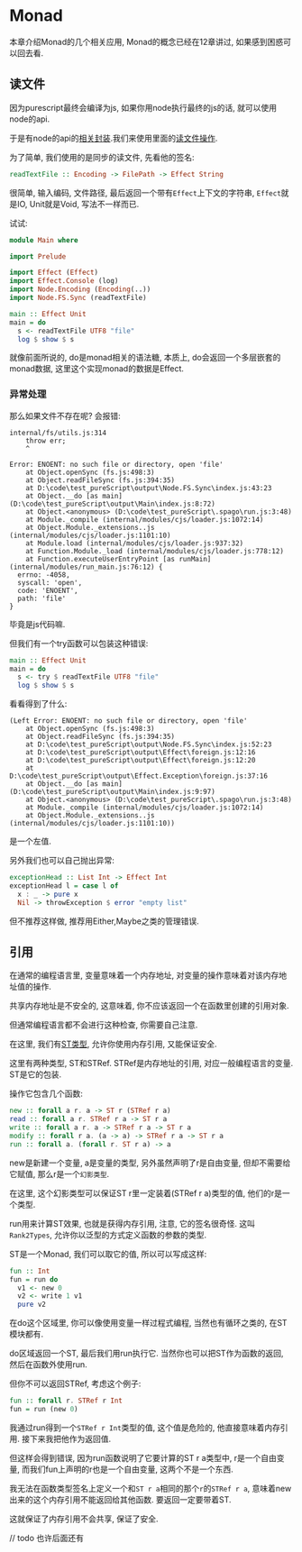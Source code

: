 # Monad

本章介绍Monad的几个相关应用, Monad的概念已经在12章讲过, 如果感到困惑可以回去看.

## 读文件

因为purescript最终会编译为js, 如果你用node执行最终的js的话, 就可以使用node的api.

于是有node的api的[相关封装](https://pursuit.purescript.org/packages/purescript-node-fs/5.0.1/docs/Node.FS.Async).我们来使用里面的[读文件操作](https://pursuit.purescript.org/packages/purescript-node-fs/5.0.1/docs/Node.FS.Sync#v:readTextFile).

为了简单, 我们使用的是同步的读文件, 先看他的签名:

```haskell
readTextFile :: Encoding -> FilePath -> Effect String
```

很简单, 输入编码, 文件路径, 最后返回一个带有`Effect`上下文的字符串, `Effect`就是IO, Unit就是Void, 写法不一样而已.

试试:

```haskell
module Main where

import Prelude

import Effect (Effect)
import Effect.Console (log)
import Node.Encoding (Encoding(..))
import Node.FS.Sync (readTextFile)

main :: Effect Unit
main = do
  s <- readTextFile UTF8 "file"
  log $ show $ s
```

就像前面所说的, do是monad相关的语法糖, 本质上, do会返回一个多层嵌套的monad数据, 这里这个实现monad的数据是Effect.

### 异常处理

那么如果文件不存在呢? 会报错:

```shell
internal/fs/utils.js:314
    throw err;
    ^

Error: ENOENT: no such file or directory, open 'file'
    at Object.openSync (fs.js:498:3)
    at Object.readFileSync (fs.js:394:35)
    at D:\code\test_pureScript\output\Node.FS.Sync\index.js:43:23
    at Object.__do [as main] (D:\code\test_pureScript\output\Main\index.js:8:72)
    at Object.<anonymous> (D:\code\test_pureScript\.spago\run.js:3:48)
    at Module._compile (internal/modules/cjs/loader.js:1072:14)
    at Object.Module._extensions..js (internal/modules/cjs/loader.js:1101:10)
    at Module.load (internal/modules/cjs/loader.js:937:32)
    at Function.Module._load (internal/modules/cjs/loader.js:778:12)
    at Function.executeUserEntryPoint [as runMain] (internal/modules/run_main.js:76:12) {
  errno: -4058,
  syscall: 'open',
  code: 'ENOENT',
  path: 'file'
}
```

毕竟是js代码嘛.

但我们有一个try函数可以包装这种错误:

```haskell
main :: Effect Unit
main = do
  s <- try $ readTextFile UTF8 "file"
  log $ show $ s
```

看看得到了什么:

```shell
(Left Error: ENOENT: no such file or directory, open 'file'
    at Object.openSync (fs.js:498:3)
    at Object.readFileSync (fs.js:394:35)
    at D:\code\test_pureScript\output\Node.FS.Sync\index.js:52:23
    at D:\code\test_pureScript\output\Effect\foreign.js:12:16
    at D:\code\test_pureScript\output\Effect\foreign.js:12:20
    at D:\code\test_pureScript\output\Effect.Exception\foreign.js:37:16
    at Object.__do [as main] (D:\code\test_pureScript\output\Main\index.js:9:97)
    at Object.<anonymous> (D:\code\test_pureScript\.spago\run.js:3:48)
    at Module._compile (internal/modules/cjs/loader.js:1072:14)
    at Object.Module._extensions..js (internal/modules/cjs/loader.js:1101:10))
```

是一个左值.

另外我们也可以自己抛出异常:

```haskell
exceptionHead :: List Int -> Effect Int
exceptionHead l = case l of
  x : _ -> pure x
  Nil -> throwException $ error "empty list"
```

但不推荐这样做, 推荐用Either,Maybe之类的管理错误.

## 引用

在通常的编程语言里, 变量意味着一个内存地址, 对变量的操作意味着对该内存地址值的操作.

共享内存地址是不安全的, 这意味着, 你不应该返回一个在函数里创建的引用对象.

但通常编程语言都不会进行这种检查, 你需要自己注意.

在这里, 我们有[ST类型](https://pursuit.purescript.org/packages/purescript-st/5.0.1/docs/Control.Monad.ST), 允许你使用内存引用, 又能保证安全.

这里有两种类型, ST和STRef. STRef是内存地址的引用, 对应一般编程语言的变量. ST是它的包装.

操作它包含几个函数:

```haskell
new :: forall a r. a -> ST r (STRef r a)
read :: forall a r. STRef r a -> ST r a
write :: forall a r. a -> STRef r a -> ST r a
modify :: forall r a. (a -> a) -> STRef r a -> ST r a
run :: forall a. (forall r. ST r a) -> a
```

new是新建一个变量, a是变量的类型, 另外虽然声明了r是自由变量, 但却不需要给它赋值, 那么r是一个`幻影类型`.

在这里, 这个幻影类型可以保证ST r里一定装着(STRef r a)类型的值, 他们的r是一个类型.

run用来计算ST效果, 也就是获得内存引用, 注意, 它的签名很奇怪. 这叫`Rank2Types`, 允许你以泛型的方式定义函数的参数的类型.

ST是一个Monad, 我们可以取它的值, 所以可以写成这样:

```haskell
fun :: Int
fun = run do
  v1 <- new 0
  v2 <- write 1 v1
  pure v2
```

在do这个区域里, 你可以像使用变量一样过程式编程, 当然也有循环之类的, 在ST模块都有.

do区域返回一个ST, 最后我们用run执行它. 当然你也可以把ST作为函数的返回, 然后在函数外使用run.

但你不可以返回STRef, 考虑这个例子:

```haskell
fun :: forall r. STRef r Int
fun = run (new 0)
```

我通过run得到一个`STRef r Int`类型的值, 这个值是危险的, 他直接意味着内存引用. 接下来我把他作为返回值.

但这样会得到错误, 因为run函数说明了它要计算的ST r a类型中, r是一个自由变量, 而我们fun上声明的r也是一个自由变量, 这两个不是一个东西.

我无法在函数类型签名上定义一个和`ST r a`相同的那个`r`的`STRef r a`, 意味着new出来的这个内存引用不能返回给其他函数. 要返回一定要带着ST.

这就保证了内存引用不会共享, 保证了安全.

// todo 也许后面还有


